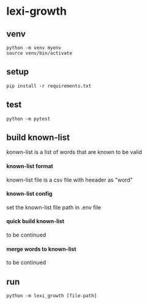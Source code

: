 # lexi-growth

## venv
```
python -m venv myenv
source venv/bin/activate
```

## setup
```
pip install -r requirements.txt
```

## test
```
python -m pytest
```

## build known-list
konwn-list is a list of words that are known to be valid

#### known-list format
known-list file is a csv file with heeader as "word"

#### known-list config
set the known-list file path in .env file

#### quick build known-list
to be continued

#### merge words to known-list
to be continued

## run
```
python -m lexi_growth [file-path]
```